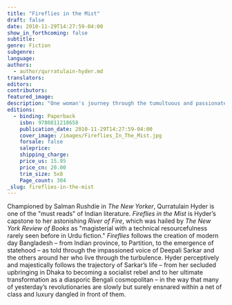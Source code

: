 ```yaml
---
title: "Fireflies in the Mist"
draft: false
date: 2010-11-29T14:27:59-04:00
show_in_forthcoming: false
subtitle:
genre: Fiction
subgenre:
language:
authors:
  - author/qurratulain-hyder.md
translators:
editors:
contributors:
featured_image:
description: "One woman's journey through the tumultuous and passionate birth of a new nation. "
editions:
  - binding: Paperback
    isbn: 9780811218658
    publication_date: 2010-11-29T14:27:59-04:00
    cover_image: /images/Fireflies_In_The_Mist.jpg
    forsale: false
    saleprice:
    shipping_charge:
    price_us: 15.95
    price_cn: 20.00
    trim_size: 5x8
    Page_count: 304
_slug: fireflies-in-the-mist
---
```


Championed by Salman Rushdie in _The New Yorker_, Qurratulain Hyder is one of the "must reads" of Indian literature. _Fireflies in the Mist_ is Hyder’s capstone to her astonishing _River of Fire_, which was hailed by _The New York Review of Books_ as "magisterial with a technical resourcefulness rarely seen before in Urdu fiction." _Fireflies_ follows the creation of modern day Bangladesh – from Indian province, to Partition, to the emergence of statehood – as told through the impassioned voice of Deepali Sarkar and the others around her who live through the turbulence. Hyder perceptively and majestically follows the trajectory of Sarkar’s life – from her secluded upbringing in Dhaka to becoming a socialist rebel and to her ultimate transformation as a diasporic Bengali cosmopolitan – in the way that many of yesterday’s revolutionaries are slowly but surely ensnared within a net of class and luxury dangled in front of them.

